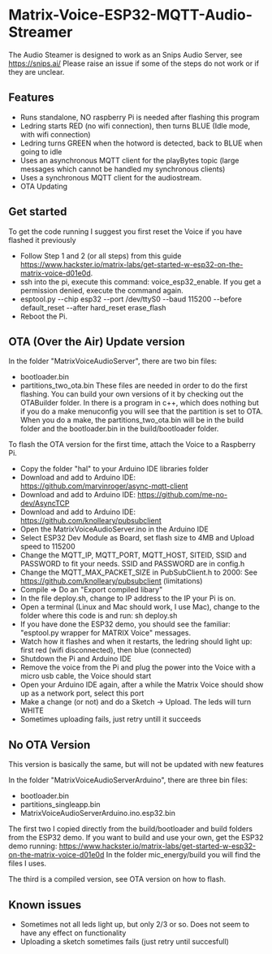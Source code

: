# Matrix-Voice-ESP32-MQTT-Audio-Streamer

The Audio Steamer is designed to work as an Snips Audio Server, see https://snips.ai/
Please raise an issue if some of the steps do not work or if they are unclear.

## Features

- Runs standalone, NO raspberry Pi is needed after flashing this program
- Ledring starts RED (no wifi connection), then turns BLUE (Idle mode, with wifi connection)
- Ledring turns GREEN when the hotword is detected, back to BLUE when going to idle
- Uses an asynchronous MQTT client for the playBytes topic (large messages which cannot be handled my synchronous clients)
- Uses a synchronous MQTT client for the audiostream.
- OTA Updating 

## Get started

To get the code running I suggest you first reset the Voice if you have flashed it previously

- Follow Step 1 and 2 (or all steps) from this guide https://www.hackster.io/matrix-labs/get-started-w-esp32-on-the-matrix-voice-d01e0d.
- ssh into the pi, execute this command: voice_esp32_enable. If you get a permission denied, execute the command again. 
- esptool.py --chip esp32 --port /dev/ttyS0 --baud 115200 --before default_reset --after hard_reset erase_flash
- Reboot the Pi.

## OTA (Over the Air) Update version

In the folder "MatrixVoiceAudioServer", there are two bin files:
- bootloader.bin
- partitions_two_ota.bin
These files are needed in order to do the first flashing. You can build your own versions of it by checking out the OTABuilder folder.
In there is a program in c++, which does nothing but if you do a make menuconfig you will see that the partition is set to OTA.
When you do a make, the partitions_two_ota.bin will be in the build folder and the bootloader.bin in the build/bootloader folder.

To flash the OTA version for the first time, attach the Voice to a Raspberry Pi. 
- Copy the folder "hal" to your Arduino IDE libraries folder
- Download and add to Arduino IDE: https://github.com/marvinroger/async-mqtt-client
- Download and add to Arduino IDE: https://github.com/me-no-dev/AsyncTCP
- Download and add to Arduino IDE: https://github.com/knolleary/pubsubclient
- Open the MatrixVoiceAudioServer.ino in the Arduino IDE
- Select ESP32 Dev Module as Board, set flash size to 4MB and Upload speed to 115200
- Change the MQTT_IP, MQTT_PORT, MQTT_HOST, SITEID, SSID and PASSWORD to fit your needs. SSID and PASSWORD are in config.h
- Change the MQTT_MAX_PACKET_SIZE in PubSubClient.h to 2000: See https://github.com/knolleary/pubsubclient (limitations)
- Compile => Do an "Export compiled libary"
- In the file deploy.sh, change to IP address to the IP your Pi is on.
- Open a terminal (Linux and Mac should work, I use Mac), change to the folder where this code is and run: sh deploy.sh
- If you have done the ESP32 demo, you should see the familiar: "esptool.py wrapper for MATRIX Voice" messages.
- Watch how it flashes and when it restarts, the ledring should light up: first red (wifi disconnected), then blue (connected)
- Shutdown the Pi and Arduino IDE
- Remove the voice from the Pi and plug the power into the Voice with a micro usb cable, the Voice should start
- Open your Arduino IDE again, after a while the Matrix Voice should show up as a network port, select this port
- Make a change (or not) and do a Sketch -> Upload. The leds will turn WHITE
- Sometimes uploading fails, just retry untill it succeeds

## No OTA Version

This version is basically the same, but will not be updated with new features

In the folder "MatrixVoiceAudioServerArduino", there are three bin files:
- bootloader.bin
- partitions_singleapp.bin
- MatrixVoiceAudioServerArduino.ino.esp32.bin

The first two I copied directly from the build/bootloader and build folders from the ESP32 demo.
If you want to build and use your own, get the ESP32 demo running:
https://www.hackster.io/matrix-labs/get-started-w-esp32-on-the-matrix-voice-d01e0d
In the folder mic_energy/build you will find the files I uses.

The third is a compiled version, see OTA version on how to flash.

## Known issues
- Sometimes not all leds light up, but only 2/3 or so. Does not seem to have any effect on functionality
- Uploading a sketch sometimes fails (just retry until succesfull)
